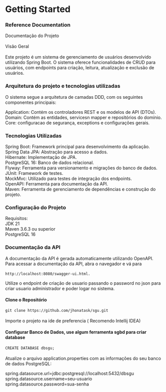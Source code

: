 # Getting Started

### Reference Documentation

Documentação do Projeto<br><br>
Visão Geral<br><br>
Este projeto é um sistema de gerenciamento de usuários desenvolvido utilizando Spring Boot. O sistema oferece funcionalidades de CRUD para usuários, com endpoints para criação, leitura, atualização e exclusão de usuários.

### Arquitetura do projeto e tecnologias utilizadas

O sistema segue a arquitetura de camadas DDD, com os seguintes componentes principais:

Application: Contém os controladores REST e os modelos de API (DTOs).<br>
Domain: Contém as entidades, servicesn mapper e repositórios do domínio.<br>
Core: configuracao de segurança, exceptions e configurações gerais.


### Tecnologias Utilizadas

Spring Boot: Framework principal para desenvolvimento da aplicação.<br>
Spring Data JPA: Abstração para acesso a dados.<br>
Hibernate: Implementação de JPA.<br>
PostgreSQL 16: Banco de dados relacional.<br>
Flyway: Ferramenta para versionamento e migrações do banco de dados.<br>
JUnit: Framework de testes.<br>
MockMvc: Utilizado para testes de integração dos endpoints.<br>
OpenAPI: Ferramenta para documentação da API.<br>
Maven: Ferramenta de gerenciamento de dependências e construção do projeto.<br>

### Configuração do Projeto
Requisitos:<br>
JDK 21  <br>
Maven 3.6.3 ou superior <br>
PostgreSQL 16 <br>

### Documentação da API
A documentação da API é gerada automaticamente utilizando OpenAPI. <br>
Para acessar a documentação da API, abra o navegador e vá para <br><br>
``http://localhost:8080/swagger-ui.html.``

Utilize o endpoint de criação de usuario passando o password no json para criar usuario administrador e poder logar no sistema.

#### Clone o Repositório
``git clone https://github.com/jhonatask/sgu.git
``<br><br>
Importe o projeto na ide de preferencia ( Recomendo Intellij IDEA)
#### Configurar Banco de Dados, use algum ferramenta sgbd para criar database
``CREATE DATABASE dbsgu;
`` <br><br>
Atualize o arquivo application.properties  com as informações do seu banco de dados PostgreSQL: <br>

spring.datasource.url=jdbc:postgresql://localhost:5432/dbsgu<br>
spring.datasource.username=seu-usuario<br>
spring.datasource.password=sua-senha<br>
